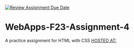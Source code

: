 [![Review Assignment Due Date](https://classroom.github.com/assets/deadline-readme-button-24ddc0f5d75046c5622901739e7c5dd533143b0c8e959d652212380cedb1ea36.svg)](https://classroom.github.com/a/4tKarLeg)
# WebApps-F23-Assignment-4
A practice assignment for HTML with CSS
[HOSTED AT: ](https://44-563-webapps-f23.github.io/44563-webapps-f23-assignment4-MANICHANDRA900/playpart.html)
